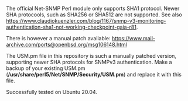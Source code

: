 The official Net-SNMP Perl module only supports SHA1 protocol. Newer SHA protocools, such as SHA256 or SHA512 are not supported. 
See also https://www.claudiokuenzler.com/blog/1167/snmp-v3-monitoring-authentication-sha1-not-working-checkpoint-gaia-r81. 

There is however a manual patch available:  https://www.mail-archive.com/ports@openbsd.org/msg106148.html

The USM.pm file in this repository is such a manually patched version, supporting newer SHA protocols for SNMPv3 authentication.
Make a backup of your existing USM.pm (**/usr/share/perl5/Net/SNMP/Security/USM.pm**) and replace it with this file.

Successfully tested on Ubuntu 20.04.
